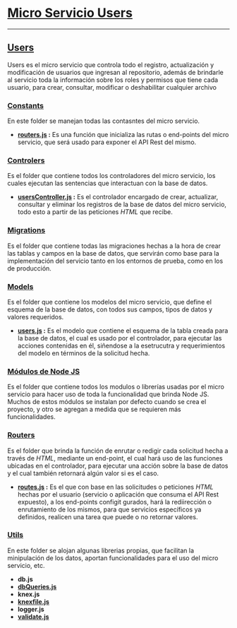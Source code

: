[Micro Servicio Users](https://repository.damillano.com/)
===

------

[Users](https://github.com/damillano93/ud-repository-users-ms/tree/develop/)
---

Users es el micro servicio que controla todo el registro, actualización y modificación de usuarios que ingresan al repositorio, además de brindarle al servicio toda la información sobre los roles y permisos que tiene cada usuario, para crear, consultar, modificar o deshabilitar cualquier archivo

### [Constants](https://github.com/damillano93/ud-repository-users-ms/tree/develop/constants/)
En este folder se manejan todas las contasntes del micro servicio.

* **[routers.js](https://github.com/damillano93/ud-repository-users-ms/blob/develop/docs/constans-routes.md) :** Es una función que inicializa las rutas o end-points del micro servicio, que será usado para exponer el API Rest del mismo.

### [Controlers](https://github.com/damillano93/ud-repository-users-ms/tree/develop/controllers/)
Es el folder que contiene todos los controladores del micro servicio, los cuales ejecutan las sentencias que interactuan con la base de datos.

* **[usersController.js](https://github.com/damillano93/ud-repository-users-ms/blob/develop/docs/controllers-usersController.md) :** Es el controlador encargado de crear, actualizar, consultar y eliminar los registros de la base de datos del micro servicio, todo esto a partir de las peticiones *HTML* que recibe.

### [Migrations](https://github.com/damillano93/ud-repository-users-ms/tree/develop/migrations/)
Es el folder que contiene todas las migraciones hechas a la hora de crear las tablas y campos en la base de datos, que servirán como base para la implementación del servicio tanto en los entornos de prueba, como en los de producción.

### [Models](https://github.com/damillano93/ud-repository-users-ms/tree/develop/models/)
Es el folder que contiene los modelos del micro servicio, que define el esquema de la base de datos, con todos sus campos, tipos de datos y valores requeridos.
* **[users.js](https://github.com/damillano93/ud-repository-users-ms/blob/develop/docs/models-users.md) :** Es el modelo que contiene el esquema de la tabla creada para la base de datos, el cual es usado por el controlador, para ejecutar las acciones contenidas en él, siñendose a la esetrucutra y requerimientos del modelo en términos de la solicitud hecha.

### [Módulos de Node JS](https://github.com/damillano93/ud-repository-users-ms/tree/develop/node_modules/) 
Es el folder que contiene todos los modulos o librerías usadas por el micro servicio para hacer uso de toda la funcionalidad que brinda Node JS.  
Muchos de estos módulos se instalan por defecto cuando se crea el proyecto, y otro se agregan a medida que se requieren más funcionalidades.

### [Routers](https://github.com/damillano93/ud-repository-users-ms/tree/develop/routers/)
Es el folder que brinda la función de enrutar o redigir cada solicitud hecha a través de *HTML*, mediante un end-point, el cual hará uso de las funciones ubicadas en el controlador, para ejecutar una acción sobre la base de datos y el cual también retornará algún valor si es el caso.

* **[routes.js](https://github.com/damillano93/ud-repository-users-ms/blob/develop/docs/routers-routes.md) :** Es el  que con base en las solicitudes o peticiones *HTML* hechas por el usuario (servicio o aplicación que consuma el API Rest expuesto), a los end-points configit gurados, hará la rediirección o enrutamiento de los mismos, para que servicios específicos ya definidos, realicen una tarea que puede o no retornar valores.

### [Utils](https://github.com/damillano93/ud-repository-users-ms/tree/develop/utils/)

En este folder se alojan algunas librerias propias, que facilitan la minipulación de los datos, aportan funcionalidades para el uso del micro servicio, etc.

* **db.js**
* **[dbQueries.js](https://github.com/damillano93/ud-repository-users-ms/blob/develop/docs/utils-dbQueries.md)**
* **knex.js**
* **[knexfile.js](https://github.com/damillano93/ud-repository-users-ms/blob/develop/docs/utils-knexfile.md)**
* **logger.js**
* **[validate.js](https://github.com/damillano93/ud-repository-users-ms/blob/develop/docs/utils-validate.md)**

